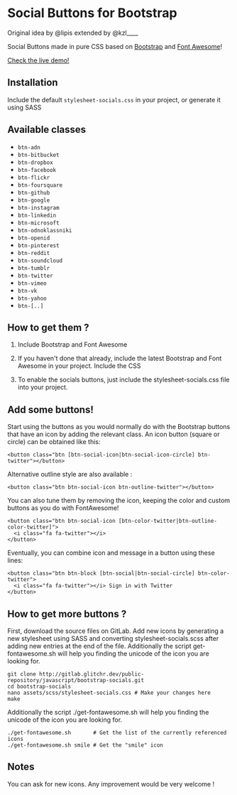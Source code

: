 Social Buttons for Bootstrap
============================

Original idea by @lipis extended by @kzl____

Social Buttons made in pure CSS based on
[Bootstrap](http://twbs.github.io/bootstrap/) and
[Font Awesome](http://fortawesome.github.io/Font-Awesome/)!

[Check the live demo!](http://dev.glitchr.io/bootstrap-socials)

Installation
------------

Include the default `stylesheet-socials.css` in your project, or generate it using SASS

Available classes
-----------------
 - `btn-adn`
 - `btn-bitbucket`
 - `btn-dropbox`
 - `btn-facebook`
 - `btn-flickr`
 - `btn-foursquare`
 - `btn-github`
 - `btn-google`
 - `btn-instagram`
 - `btn-linkedin`
 - `btn-microsoft`
 - `btn-odnoklassniki`
 - `btn-openid`
 - `btn-pinterest`
 - `btn-reddit`
 - `btn-soundcloud`
 - `btn-tumblr`
 - `btn-twitter`
 - `btn-vimeo`
 - `btn-vk`
 - `btn-yahoo`
 - `btn-[..]`


How to get them ?
-----------------
1) Include Bootstrap and Font Awesome

2) If you haven't done that already, include the latest Bootstrap and Font Awesome in your project.
Include the CSS

3) To enable the socials buttons, just include the stylesheet-socials.css file into your project.

Add some buttons!
-----------------
Start using the buttons as you would normally do with the Bootstrap buttons that have an icon by adding the relevant class. An icon button (square or circle) can be obtained like this:
```
<button class="btn [btn-social-icon|btn-social-icon-circle] btn-twitter"></button>
```

Alternative outline style are also available :
```
<button class="btn btn-social-icon btn-outline-twitter"></button>
```

You can also tune them by removing the icon, keeping the color and custom buttons as you do with FontAwesome!
```
<button class="btn btn-social-icon [btn-color-twitter|btn-outline-color-twitter]">
  <i class="fa fa-twitter"></i>
</button>
```

Eventually, you can combine icon and message in a button using these lines:
```
<button class="btn btn-block [btn-social|btn-social-circle] btn-color-twitter">
  <i class="fa fa-twitter"></i> Sign in with Twitter
</button>
```

How to get more buttons ?
-------------------------

First, download the source files on GitLab. Add new icons by generating a new stylesheet using SASS and converting stylesheet-socials.scss after adding new entries at the end of the file. Additionally the script get-fontawesome.sh will help you finding the unicode of the icon you are looking for.
```
git clone http://gitlab.glitchr.dev/public-repository/javascript/bootstrap-socials.git
cd bootstrap-socials
nano assets/scss/stylesheet-socials.css # Make your changes here
make
```

Additionally the script ./get-fontawesome.sh will help you finding the unicode of the icon you are looking for.
```
./get-fontawesome.sh       # Get the list of the currently referenced icons
./get-fontawesome.sh smile # Get the "smile" icon
```


Notes
-----
You can ask for new icons. Any improvement would be very welcome !
